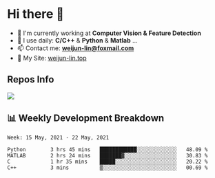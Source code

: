 # Hi there 👋

<!--
**Weijun-Lin/Weijun-Lin** is a ✨ _special_ ✨ repository because its `README.md` (this file) appears on your GitHub profile.

Here are some ideas to get you started:

- 🔭 I’m currently working on ...
- 🌱 I’m currently learning ...
- 👯 I’m looking to collaborate on ...
- 🤔 I’m looking for help with ...
- 💬 Ask me about ...
- 📫 How to reach me: ...
- 😄 Pronouns: ...
- ⚡ Fun fact: ...
-->

- 🏢 I'm currently working at **Computer Vision & Feature Detection**
- 🚀 I use daily: **C/C++** & **Python** & **Matlab** ...
- 📫 Contact me: **weijun-lin@foxmail.com**
- 🔗 My Site: [weijun-lin.top](weijun-lin.top)

  

## Repos Info
![](https://github-readme-stats.vercel.app/api?username=Weijun-Lin&theme=cobalt)

## 📊 Weekly Development Breakdown

<!--START_SECTION:waka-->
```text
Week: 15 May, 2021 - 22 May, 2021

Python        3 hrs 45 mins   ████████████░░░░░░░░░░░░░   48.09 % 
MATLAB        2 hrs 24 mins   ███████▓░░░░░░░░░░░░░░░░░   30.83 % 
C             1 hr 35 mins    █████░░░░░░░░░░░░░░░░░░░░   20.22 % 
C++           3 mins          ▒░░░░░░░░░░░░░░░░░░░░░░░░   00.69 % 
```
<!--END_SECTION:waka-->
